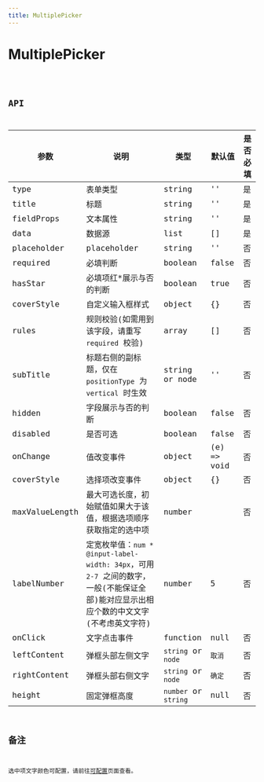 ```yaml
---
title: MultiplePicker
---
```


# MultiplePicker

<code src="./demo/index.tsx" />

## API

| 参数           | 说明                                                                                                                                  | 类型                 | 默认值      | 是否必填 |
| -------------- | ------------------------------------------------------------------------------------------------------------------------------------- | -------------------- | ----------- | -------- |
| type           | 表单类型                                                                                                                              | string               | ''          | 是       |
| title          | 标题                                                                                                                                  | string               | ''          | 是       |
| fieldProps     | 文本属性                                                                                                                              | string               | ''          | 是       |
| data           | 数据源                                                                                                                                | list                 | []          | 是       |
| placeholder    | placeholder                                                                                                                           | string               | ''          | 否       |
| required       | 必填判断                                                                                                                              | boolean              | false       | 否       |
| hasStar        | 必填项红\*展示与否的判断                                                                                                              | boolean              | true        | 否       |
| coverStyle     | 自定义输入框样式                                                                                                                      | object               | {}          | 否       |
| rules          | 规则校验(如需用到该字段，请重写 `required` 校验)                                                                                      | array                | []          | 否       |
| subTitle       | 标题右侧的副标题，仅在 `positionType` 为 `vertical` 时生效                                                                            | string or node       | ''          | 否       |
| hidden         | 字段展示与否的判断                                                                                                                    | boolean              | false       | 否       |
| disabled       | 是否可选                                                                                                                              | boolean              | false       | 否       |
| onChange       | 值改变事件                                                                                                                            | object               | (e) => void | 否       |
| coverStyle     | 选择项改变事件                                                                                                                        | object               | {}          | 否       |
| maxValueLength | 最大可选长度，初始赋值如果大于该值，根据选项顺序获取指定的选中项                                                                      | number               |             | 否       |
| labelNumber    | 定宽枚举值：`num * @input-label-width: 34px`，可用 `2-7` 之间的数字，一般(不能保证全部)能对应显示出相应个数的中文文字(不考虑英文字符) | number               | 5           | 否       |
| onClick        | 文字点击事件                                                                                                                          | function             | null        | 否       |
| leftContent    | 弹框头部左侧文字                                                                                                                      | `string` or `node`   | `取消`      | 否       |
| rightContent   | 弹框头部右侧文字                                                                                                                      | `string` or `node`   | `确定`      | 否       |
| height         | 固定弹框高度                                                                                                                          | `number` or `string` | null        | 否       |

## 备注

选中项文字颜色可配置，请前往[可配置](https://dform.alitajs.com/setting)页面查看。




